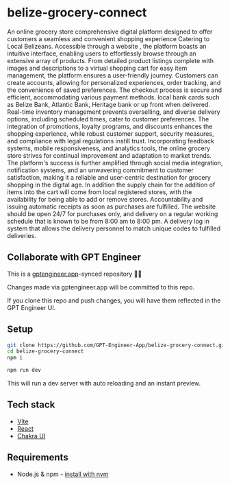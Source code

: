 # belize-grocery-connect

An online grocery store comprehensive digital platform designed to offer customers a seamless and convenient shopping experience Catering to Local Belizeans. Accessible through  a website , the platform boasts an intuitive interface, enabling users to effortlessly browse through an extensive array of products. From detailed product listings complete with images and descriptions to a virtual shopping cart for easy item management, the platform ensures a user-friendly journey. Customers can create accounts, allowing for personalized experiences, order tracking, and the convenience of saved preferences. The checkout process is secure and efficient, accommodating various payment methods. local bank cards such as Belize Bank, Atlantic Bank, Heritage bank or up front when delivered. Real-time inventory management prevents overselling, and diverse delivery options, including scheduled times, cater to customer preferences. The integration of promotions, loyalty programs, and discounts enhances the shopping experience, while robust customer support, security measures, and compliance with legal regulations instill trust. Incorporating feedback systems, mobile responsiveness, and analytics tools, the online grocery store strives for continual improvement and adaptation to market trends. The platform's success is further amplified through social media integration, notification systems, and an unwavering commitment to customer satisfaction, making it a reliable and user-centric destination for grocery shopping in the digital age. In addition the supply chain for the addition of items into the cart will come from local registered stores, with the availability for being able to add or remove stores. Accountability and issuing automatic receipts as soon as purchases are fulfilled. The website should be open 24/7 for purchases only, and delivery on a regular working schedule that is known to be from 8:00 am to 8:00 pm. A delivery log in system that allows the delivery personnel to match unique codes to fulfilled deliveries. 

## Collaborate with GPT Engineer

This is a [gptengineer.app](https://gptengineer.app)-synced repository 🌟🤖

Changes made via gptengineer.app will be committed to this repo.

If you clone this repo and push changes, you will have them reflected in the GPT Engineer UI.

## Setup

```sh
git clone https://github.com/GPT-Engineer-App/belize-grocery-connect.git
cd belize-grocery-connect
npm i
```

```sh
npm run dev
```

This will run a dev server with auto reloading and an instant preview.

## Tech stack

- [Vite](https://vitejs.dev/)
- [React](https://react.dev/)
- [Chakra UI](https://chakra-ui.com/)

## Requirements

- Node.js & npm - [install with nvm](https://github.com/nvm-sh/nvm#installing-and-updating)
